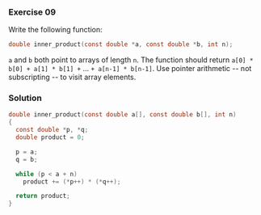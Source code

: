 ### Exercise 09

Write the following function:

```c
double inner_product(const double *a, const double *b, int n);
```

`a` and `b` both point to arrays of length `n`. The function should return
`a[0] * b[0] + a[1] * b[1] +` ... `+ a[n-1] * b[n-1]`. Use pointer arithmetic --
not subscripting -- to visit array elements.

### Solution

```c
double inner_product(const double a[], const double b[], int n)
{
  const double *p, *q;
  double product = 0;

  p = a;
  q = b;

  while (p < a + n)
    product += (*p++) * (*q++);

  return product;
}
```
